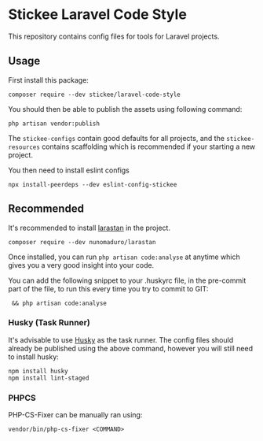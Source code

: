 # Stickee Laravel Code Style

This repository contains config files for tools for Laravel projects.

## Usage

First install this package:

```
composer require --dev stickee/laravel-code-style
```

You should then be able to publish the assets using following command:
```
php artisan vendor:publish
```

The `stickee-configs` contain good defaults for all projects, and the `stickee-resources` contains 
scaffolding which is recommended if your starting a new project.

You then need to install eslint configs

```
npx install-peerdeps --dev eslint-config-stickee
```

## Recommended

It's recommended to install [larastan](https://github.com/nunomaduro/larastan) in the project.

```
composer require --dev nunomaduro/larastan
```

Once installed, you can run `php artisan code:analyse` at anytime which gives you a very good insight into your code.

You can add the following snippet to your .huskyrc file, in the pre-commit part of the file,
 to run this every time you try to commit to GIT:

```
 && php artisan code:analyse
```

### Husky (Task Runner)

It's advisable to use [Husky](https://github.com/typicode/husky) as the task runner. The config files 
should already be published using the above command, however you will still need to install husky:

```
npm install husky
npm install lint-staged
```

### PHPCS

PHP-CS-Fixer can be manually ran using:

```
vendor/bin/php-cs-fixer <COMMAND>
```
